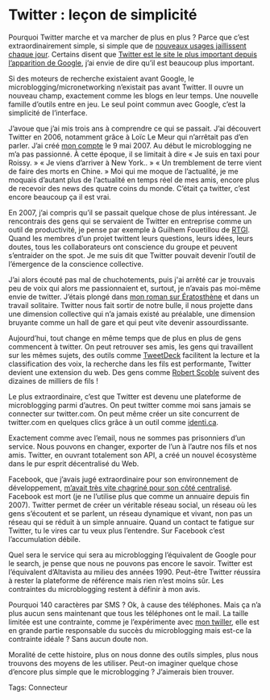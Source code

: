 # Twitter : leçon de simplicité

Pourquoi Twitter marche et va marcher de plus en plus ? Parce que c’est extraordinairement simple, si simple que de [nouveaux usages jaillissent chaque jour](http://twitter.com/alertricity_fr). Certains disent que [Twitter est le site le plus important depuis l’apparition de Google](http://www.97thfloor.com/blog/twitter-the-most-important-website-since-google/), j’ai envie de dire qu’il est beaucoup plus important.

Si des moteurs de recherche existaient avant Google, le microblogging/micronetworking n’existait pas avant Twitter. Il ouvre un nouveau champ, exactement comme les blogs en leur temps. Une nouvelle famille d’outils entre en jeu. Le seul point commun avec Google, c’est la simplicité de l’interface.

J’avoue que j’ai mis trois ans à comprendre ce qui se passait. J’ai découvert Twitter en 2006, notamment grâce à Loïc Le Meur qui n’arrêtait pas d’en parler. J’ai créé [mon compte](http://twitter.com/tcrouzet) le 9 mai 2007. Au début le microblogging ne m’a pas passionné. À cette époque, il se limitait à dire « Je suis en taxi pour Roissy. » « Je viens d’arriver à New York.. » « Un tremblement de terre vient de faire des morts en Chine. » Moi qui me moque de l’actualité, je me moquais d’autant plus de l’actualité en temps réel de mes amis, encore plus de recevoir des news des quatre coins du monde. C’était ça twitter, c’est encore beaucoup ça il est vrai.

En 2007, j’ai compris qu’il se passait quelque chose de plus intéressant. Je rencontrais des gens qui se servaient de Twitter en entreprise comme un outil de productivité, je pense par exemple à Guilhem Fouetillou de [RTGI](http://rtgi.fr/). Quand les membres d’un projet twittent leurs questions, leurs idées, leurs doutes, tous les collaborateurs ont conscience du groupe et peuvent s’entraider on the spot. Je me suis dit que Twitter pouvait devenir l’outil de l’émergence de la conscience collective.

J’ai alors écouté pas mal de chuchotements, puis j'ai arrêté car je trouvais peu de voix qui alors me passionnaient et, surtout, je n’avais pas moi-même envie de twitter. J’étais plongé dans [mon roman sur Ératosthène](http://ihl.tcrouzet.com/) et dans un travail solitaire. Twitter nous fait sortir de notre bulle, il nous projette dans une dimension collective qui n’a jamais existé au préalable, une dimension bruyante comme un hall de gare et qui peut vite devenir assourdissante.

Aujourd’hui, tout change en même temps que de plus en plus de gens commencent à twitter. On peut retrouver ses amis, les gens qui travaillent sur les mêmes sujets, des outils comme [TweetDeck](http://www.tweetdeck.com) facilitent la lecture et la classification des voix, la recherche dans les fils est performante, Twitter devient une extension du web. Des gens comme [Robert Scoble](http://twitter.com/Scobleizer) suivent des dizaines de milliers de fils !

Le plus extraordinaire, c’est que Twitter est devenu une plateforme de microblogging parmi d’autres. On peut twitter comme moi sans jamais se connecter sur twitter.com. On peut même créer un site concurrent de twitter.com en quelques clics grâce à un outil comme [identi.ca](http://identi.ca/).

Exactement comme avec l’email, nous ne sommes pas prisonniers d’un service. Nous pouvons en changer, exporter de l’un à l’autre nos fils et nos amis. Twitter, en ouvrant totalement son API, a créé un nouvel écosystème dans le pur esprit décentralisé du Web.

Facebook, que j’avais jugé extraordinaire pour son environnement de développement, [m’avait très vite chagriné pour son côté centralisé](http://blog.tcrouzet.com/2007/07/09/hypercentralisation/). Facebook est mort (je ne l’utilise plus que comme un annuaire depuis fin 2007). Twitter permet de créer un véritable réseau social, un réseau où les gens s’écoutent et se parlent, un réseau dynamique et vivant, non pas un réseau qui se réduit à un simple annuaire. Quand un contact te fatigue sur Twitter, tu le vires car tu veux plus l’entendre. Sur Facebook c’est l’accumulation débile.

Quel sera le service qui sera au microblogging l’équivalent de Google pour le search, je pense que nous ne pouvons pas encore le savoir. Twitter est l’équivalent d’Altavista au milieu des années 1990. Peut-être Twitter réussira à rester la plateforme de référence mais rien n’est moins sûr. Les contraintes du microblogging restent à définir à mon avis.

Pourquoi 140 caractères par SMS ? Ok, à cause des téléphones. Mais ça n’a plus aucun sens maintenant que tous les téléphones ont le mail. La taille limitée est une contrainte, comme je l’expérimente avec [mon twiller](http://twiller.tcrouzet.com/), elle est en grande partie responsable du succès du microblogging mais est-ce la contrainte idéale ? Sans aucun doute non.

Moralité de cette histoire, plus on nous donne des outils simples, plus nous trouvons des moyens de les utiliser. Peut-on imaginer quelque chose d’encore plus simple que le microblogging ? J’aimerais bien trouver.

Tags: Connecteur
